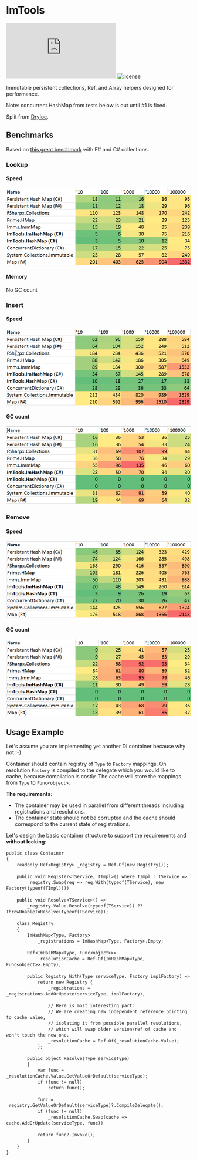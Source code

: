 # ImTools

[![NuGet Badge](https://buildstats.info/nuget/ImTools.dll)](https://www.nuget.org/packages/ImTools.dll)
[![license](https://img.shields.io/github/license/dadhi/ImTools.svg)](http://opensource.org/licenses/MIT)

Immutable persistent collections, Ref, and Array helpers designed for performance.

Note: concurrent HashMap from tests below is out until #1 is fixed.

Split from [DryIoc](https://bitbucket.org/dadhi/dryioc).


## Benchmarks

Based on [this great benchmark](https://gist.github.com/mrange/d6e7415113ebfa52ccb660f4ce534dd4) with F# and C# collections.

### Lookup

#### Speed

![Lookup Speed](BenchmarkResults/perf_Lookup.png)

#### Memory

No GC count


### Insert

#### Speed

![Insert Speed](BenchmarkResults/perf_Insert.png)

#### GC count

![GC Counts](BenchmarkResults/cc_Insert.png)


### Remove

#### Speed

![Insert Speed](BenchmarkResults/perf_Remove.png)

#### GC count

![GC Counts](BenchmarkResults/cc_Remove.png)


## Usage Example

Let's assume you are implementing yet another DI container because why not :-)

Container should contain registry of `Type` to `Factory` mappings. 
On resolution `Factory` is compiled to the delegate which you would like to cache, because compilation is costly. 
The cache will store the mappings from `Type` to `Func<object>`.

__The requirements:__

- The container may be used in parallel from different threads including registrations and resolutions. 
- The container state should not be corrupted and the cache should correspond to the current state of registrations.

Let's design the basic container structure to support the requirements and __without locking__:

    public class Container
    {
        readonly Ref<Registry> _registry = Ref.Of(new Registry());

        public void Register<TService, TImpl>() where TImpl : TService =>
            _registry.Swap(reg => reg.With(typeof(TService), new Factory(typeof(TImpl))))

        public void Resolve<TService>() =>
            _registry.Value.Resolve(typeof(TService)) ?? ThrowUnableToResolve(typeof(TService));

        class Registry 
        {
            ImHashMap<Type, Factory> 
                _registrations = ImHashMap<Type, Factory>.Empty;

            Ref<ImHashMap<Type, Func<object>>> 
                _resolutionCache = Ref.Of(ImHashMap<Type, Func<object>>.Empty);

            public Registry With(Type serviceType, Factory implFactory) =>
                return new Registry {
                    _registrations = _registrations.AddOrUpdate(serviceType, implFactory),
                    
                    // Here is most interesting part:
                    // We are creating new independent reference pointing to cache value,
                    // isolating it from possible parallel resolutions, 
                    // which will swap older version/ref of cache and won't touch the new one.
                    _resolutionCache = Ref.Of(_resolutionCache.Value);
                };

            public object Resolve(Type serviceType)
            {
                var func = _resolutionCache.Value.GetValueOrDefault(serviceType);
                if (func != null)
                    return func();

                func = _registry.GetValueOrDefault(serviceType)?.CompileDelegate();
                if (func != null) 
                    _resolutionCache.Swap(cache => cache.AddOrUpdate(serviceType, func))

                return func?.Invoke();
            }
        }
    }

